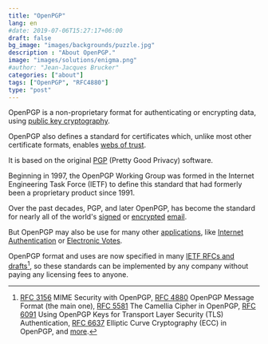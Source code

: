 ```yaml
---
title: "OpenPGP"
lang: en
#date: 2019-07-06T15:27:17+06:00
draft: false
bg_image: "images/backgrounds/puzzle.jpg"
description : "About OpenPGP."
image: "images/solutions/enigma.png"
#author: "Jean-Jacques Brucker"
categories: ["about"]
tags: ["OpenPGP", "RFC4880"]
type: "post"
---
```



OpenPGP is a non-proprietary format for authenticating or encrypting data, using [public key cryptography](https://en.wikipedia.org/wiki/Public-key_cryptography).

OpenPGP also defines a standard for certificates which, unlike most other certificate formats, enables [webs of trust](https://en.wikipedia.org/wiki/Web_of_trust).

It is based on the original [PGP](https://en.wikipedia.org/wiki/Pretty_Good_Privacy) (Pretty Good Privacy) software.

Beginning in 1997, the OpenPGP Working Group was formed in the Internet Engineering Task Force (IETF) to define this standard that had formerly been a proprietary product since 1991.

Over the past decades, PGP, and later OpenPGP, has become the standard for nearly all of the world's [signed](/solutions/theme-authentication/) or [encrypted](/solutions/encryption/) [email](/solutions/theme-email/).

But OpenPGP may also be use for many other [applications](/solutions/), like
[Internet Authentication](/solutions/theme-authentication/) or [Electronic
Votes](/solutions/theme-vote/).

OpenPGP format and uses are now specified in many [IETF RFCs and drafts](https://www.ietf.org/standards/rfcs/)[^rfcs], so these standards can be implemented by any company without paying any licensing fees to anyone.

[^rfcs]: [RFC 3156](https://tools.ietf.org/html/rfc3156) MIME Security with OpenPGP, [RFC 4880](https://tools.ietf.org/html/rfc4880) OpenPGP Message Format (the main one), [RFC 5581](https://tools.ietf.org/html/rfc5581) The Camellia Cipher in OpenPGP, [RFC 6091](https://tools.ietf.org/html/rfc6091) Using OpenPGP Keys for Transport Layer Security (TLS) Authentication, [RFC 6637](https://tools.ietf.org/html/rfc6637) Elliptic Curve Cryptography (ECC) in OpenPGP, and [more](https://www.openpgp.org/about/standard/).


